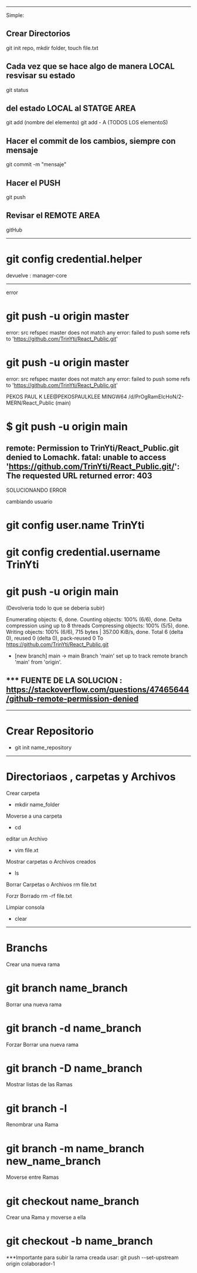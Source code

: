 ***************************************
Simple:
## Crear Directorios
git init repo, mkdir folder, touch file.txt
## Cada vez que se hace algo de manera LOCAL resvisar su estado
git status
## del estado LOCAL al STATGE AREA 
git add (nombre del elemento)
git add - A (TODOS LOS elementoS)
## Hacer el commit de los cambios, siempre con mensaje
git commit -m "mensaje"
## Hacer el PUSH
git push
## Revisar el REMOTE AREA
gitHub

***************************************

# git config credential.helper
devuelve : manager-core

-------------------------------------------------------
error
# git push -u origin master
error: src refspec master does not match any
error: failed to push some refs to 'https://github.com/TrinYti/React_Public.git'

# git push -u origin master
error: src refspec master does not match any
error: failed to push some refs to 'https://github.com/TrinYti/React_Public.git'

 PEKOS PAUL K LEE@PEKOSPAULKLEE MINGW64 /d/PrOgRamEIcHoN/2-MERN/React_Public (main)
# $ git push -u origin main
remote: Permission to TrinYti/React_Public.git denied to
Lomachk.
fatal: unable to access 'https://github.com/TrinYti/React_Public.git/': The requested URL returned error: 403
-------------------------------------------------------
SOLUCIONANDO ERROR
 
cambiando usuario
# git config user.name TrinYti
# git config credential.username TrinYti

# git push -u origin main
(Devolveria todo lo que se deberia subir)

Enumerating objects: 6, done.
Counting objects: 100% (6/6), done.
Delta compression using up to 8 threads
Compressing objects: 100% (5/5), done.
Writing objects: 100% (6/6), 715 bytes | 357.00 KiB/s, done.
Total 6 (delta 0), reused 0 (delta 0), pack-reused 0
To https://github.com/TrinYti/React_Public.git
 * [new branch]      main -> main
Branch 'main' set up to track remote branch 'main' from 'origin'.

*** FUENTE DE LA SOLUCION :
https://stackoverflow.com/questions/47465644/github-remote-permission-denied
-------------------------------------------------------

------------
# Crear Repositorio
- git init name_repository
------------
# Directoriaos , carpetas y Archivos

Crear carpeta
- mkdir name_folder

Moverse a una carpeta
- cd

editar un Archivo
- vim file.xt

Mostrar carpetas o Archivos creados
- ls

Borrar Carpetas o Archivos
rm file.txt

Forzr Borrado
rm -rf file.txt

Limpiar consola
- clear




------------
# Branchs
Crear una nueva rama
# git branch name_branch

Borrar una nueva rama
# git branch -d name_branch

Forzar Borrar una nueva rama
# git branch -D name_branch

Mostrar listas de las Ramas
# git branch -l

Renombrar una Rama
# git branch -m name_branch new_name_branch

Moverse entre Ramas
# git checkout name_branch

Crear una Rama y moverse a ella
# git checkout -b name_branch
***Importante para subir la rama creada usar:
git push --set-upstream origin colaborador-1



